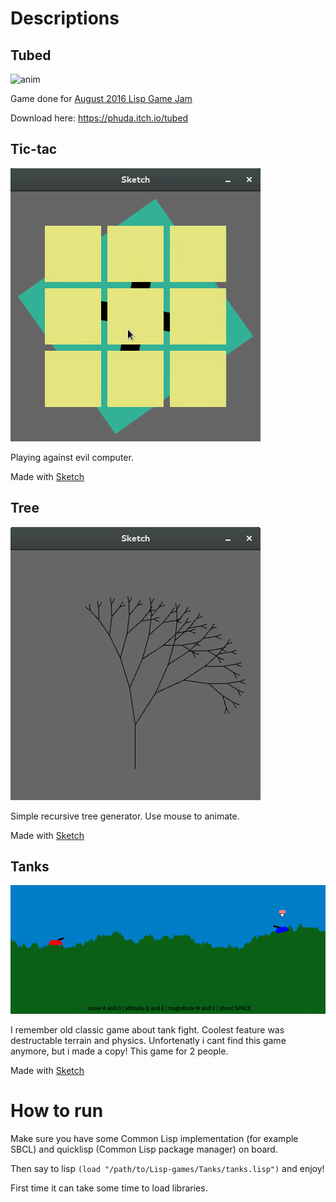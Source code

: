 # Descriptions
## Tubed
![anim](https://img.itch.io/aW1hZ2UvNzkyNzkvMzcxNDMyLmdpZg==/347x500/e27Sgx.gif)

Game done for [August 2016 Lisp Game Jam](https://itch.io/jam/august-2016-lisp-game-jam)

Download here: https://phuda.itch.io/tubed

## Tic-tac
![anim](https://github.com/honix/Lisp-games/blob/master/Tic-tac/tic-tac-animation.gif)

Playing against evil computer.

Made with [Sketch](https://github.com/vydd/sketch)
## Tree
![anim](https://github.com/honix/Lisp-games/blob/master/Tree/tree-animation.gif)

Simple recursive tree generator. Use mouse to animate.  

Made with [Sketch](https://github.com/vydd/sketch)
## Tanks
![anim](https://github.com/honix/Lisp-games/blob/master/Tanks/tank-animation.gif)

I remember old classic game about tank fight. Coolest feature was destructable terrain and physics. Unfortenatly i cant find this game anymore, but i made a copy! This game for 2 people.

Made with [Sketch](https://github.com/vydd/sketch)

# How to run
Make sure you have some Common Lisp implementation (for example SBCL) and quicklisp (Common Lisp package manager) on board.

Then say to lisp `(load "/path/to/Lisp-games/Tanks/tanks.lisp")` and enjoy!

First time it can take some time to load libraries.
